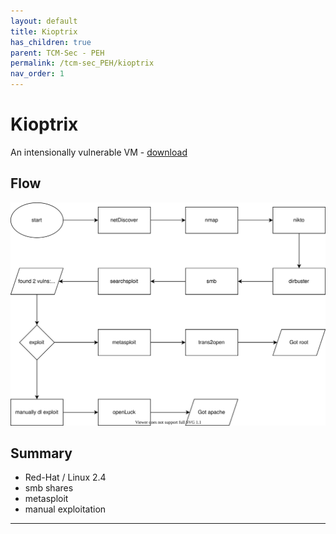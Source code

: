```yaml
---
layout: default
title: Kioptrix
has_children: true
parent: TCM-Sec - PEH
permalink: /tcm-sec_PEH/kioptrix
nav_order: 1
---
```

<!-- markdownlint-disable MD022 -->
<!-- markdownlint-disable MD025 -->

# Kioptrix

An intensionally vulnerable VM - [download](https://drive.google.com/file/d/1Qg3PftIkgLhg3chgZAiERijuyHiUEMa2/view)

## Flow

![flow](../assets/TCM-Sec/Kioptrix/flow.drawio.svg)

## Summary

- Red-Hat / Linux 2.4
- smb shares
- metasploit
- manual exploitation

---
